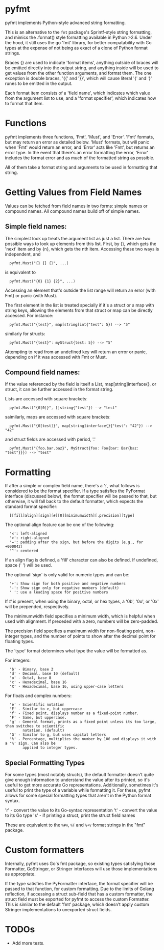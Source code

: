 # pyfmt

pyfmt implements Python-style advanced string formatting.

This is an alternative to the `fmt` package's Sprintf-style string formatting, and mimics the
.format() style formatting available in Python >2.6. Under the hood, it still uses the go 'fmt'
library, for better compatability with Go types at the expense of not being as exact of a clone of
Python format strings.

Braces {} are used to indicate 'format items', anything outside of braces will be emitted directly
into the output string, and anything inside will be used to get values from the other function
arguments, and format them. The one exception is double braces, '{{' and '}}', which will cause
literal '{' and '}' runes to be emitted in the output.

Each format item consists of a 'field name', which indicates which value from the argument list to
use, and a 'format specifier', which indicates how to format that item.

# Functions

pyfmt implements three functions, 'Fmt', 'Must', and 'Error'. 'Fmt' formats, but may return an error
as detailed below. 'Must' formats, but will panic when 'Fmt' would return an error, and 'Error' acts
like 'Fmt', but returns an error type. In the event that there's an error formatting the error,
'Error' includes the format error and as much of the formatted string as possible.

All of them take a format string and arguments to be used in formatting that string.

# Getting Values from Field Names

Values can be fetched from field names in two forms: simple names or compound names. All compound
names build off of simple names.

## Simple field names:

The simplest look up treats the argument list as just a list. There are two possible ways to look up
elements from this list. First, by {}, which gets the 'next' item and by {n}, which gets the nth
item. Accessing these two ways is independent, and

```
  pyfmt.Must("{} {} {}", ...)
```

is equivalent to

```
  pyfmt.Must("{0} {1} {2}", ...)
```

Accessing an element that's outside the list range will return an error (with Fmt) or panic (with
Must).

The first element in the list is treated specially if it's a struct or a map with string keys,
allowing the elements from that struct or map can be directly accessed. For instance:

```
  pyfmt.Must("{test}", map[string]int{"test": 5}) --> "5"
```

similarly for structs:

```
  pyfmt.Must("{test}": myStruct{test: 5}) --> "5"
```

Attempting to read from an undefined key will return an error or panic, depending on if it was
accessed with Fmt or Must.

## Compound field names:

If the value referenced by the field is itself a List, map[string]interface{}, or struct, it can be
further accessed in the format string.

Lists are accessed with square brackets:

```
  pyfmt.Must("{0[0]}", []string{"test"}) --> "test"
```

saimilarly, maps are accessed with square brackets:

```
  pyfmt.Must("{0[test]}", map[string]interface{}{"test": "42"}) --> "42"
```

and struct fields are accessed with period, '.'

```
  pyfmt.Must("{foo.bar.baz}", MyStruct{foo: Foo{bar: Bar{baz: "test"}}}) --> "test"
```

# Formatting

If after a simple or complex field name, there's a ':', what follows is considered to be the format
specifier. If a type satisfies the PyFormat interface (discussed below), the format specifier will
be passed to that, but otherwise, it will fall back to the default formatter, which expects the
standard format specifier:

```
  [[fill]align][sign][#][0][minimumwidth][.precision][type]
```

The optional align feature can be one of the following:

```
  '<': left-aligned
  '>': right-aligned
  '=': padding after the sign, but before the digits (e.g., for +000042)
  '^': centered
```

If an align flag is defined, a 'fill' character can also be defined. If undefined, space (' ') will
be used.

The optional 'sign' is only valid for numeric types and can be:

```
  '+': Show sign for both positive and negative numbers
  '-': Show sign only for negative numbers (default)
  ' ': use a leading space for positive numbers
```

If # is present, when using the binary, octal, or hex types, a '0b', '0o', or '0x' will be
prepended, respectively.

The minimumwidth field specifies a minimum width, which is helpful when used with alignment. If
preceded with a zero, numbers will be zero-padded.

The precision field specifies a maximum width for non-floating point, non-integer types, and the
number of points to show after the decimal point for floating types.

The 'type' format determines what type the value will be formatted as.

For integers:

```
  'b' - Binary, base 2
  'd' - Decimal, base 10 (default)
  'o' - Octal, base 8
  'x' - Hexadecimal, base 16
  'X' - Hexadecimal, base 16, using upper-case letters
```

For floats and complex numbers:

```
  'e' - Scientific notation
  'E' - Similar to e, but uppercase
  'f' - Fixed point, displays number as a fixed-point number.
  'F' - Same, but uppercase.
  'g' - General format, prints as a fixed point unless its too large, than switches to scientific
        notation. (default)
  'G' - Similar to g, but uses capital letters
  '%' - Percentage, multiplies the number by 100 and displays it with a '%' sign. Can also be
        applied to integer types.
```

## Special Formatting Types

For some types (most notably structs), the default formatter doesn't quite give enough information
to understand the value after its printed, so it's useful to get more accurate Go representations.
Additionally, sometimes it's useful to print the type of a variable while formatting it. For these,
pyfmt allows for some special formatting types that aren't in the Python format syntax.

  'r' - convert the value to its Go-syntax representation
  't' - convert the value to its Go type
  's' - if printing a struct, print the struct field names

These are equivalent to the `%#v`, `%T` and `%+v` format strings in the "fmt" package.

# Custom formatters

Internally, pyfmt uses Go's fmt package, so existing types satisfying those Formatter, GoStringer,
or Stringer interfaces will use those implementations as appropriate.

If the type satisfies the PyFormatter interface, the format specifier will be passed to that
function, for custom formatting. Due to the limits of Golang reflection, if accessing a struct
sub-field that has a custom formatter, the struct field must be exported for pyfmt to access the
custom Formatter. This is similar to the default 'fmt' package, which doesn't apply custom Stringer
implementations to unexported struct fields.

# TODOs

  *  Add more tests.
